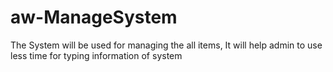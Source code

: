 # aw-ManageSystem
The System will be used for managing the all items, It will help admin to use less time for typing information of system

